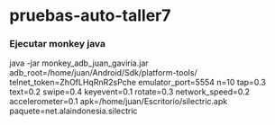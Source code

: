 # pruebas-auto-taller7

### Ejecutar monkey java

java -jar monkey_adb_juan_gaviria.jar adb_root=/home/juan/Android/Sdk/platform-tools/ telnet_token=ZhOfLHqRnR2sPche emulator_port=5554 n=10 tap=0.3 text=0.2 swipe=0.4 keyevent=0.1 rotate=0.3 network_speed=0.2 accelerometer=0.1 apk=/home/juan/Escritorio/silectric.apk paquete=net.alaindonesia.silectric           
